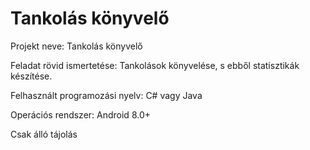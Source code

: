 # Tankolás könyvelő

Projekt neve: Tankolás könyvelő

Feladat rövid ismertetése: Tankolások könyvelése, s ebből statisztikák készítése.

Felhasznált programozási nyelv: C# vagy Java

Operációs rendszer: Android 8.0+

Csak álló tájolás

